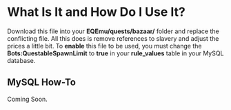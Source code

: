 # What Is It and How Do I Use It?
Download this file into your **EQEmu/quests/bazaar/** folder and replace the conflicting file. All this does is remove references to slavery and adjust the prices a little bit. To **enable** this file to be used, you must change the **Bots:QuestableSpawnLimit** to **true** in your **rule_values** table in your MySQL database.

## MySQL How-To
Coming Soon.
